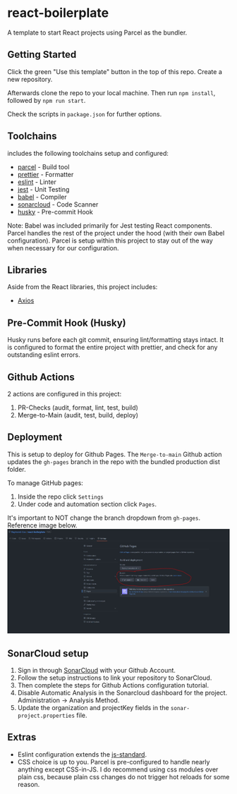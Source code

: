 # react-boilerplate

A template to start React projects using Parcel as the bundler.

## Getting Started

Click the green "Use this template" button in the top of this repo. Create a new repository.

Afterwards clone the repo to your local machine. Then run `npm install`, followed by `npm run start`.

Check the scripts in `package.json` for further options.

## Toolchains

includes the following toolchains setup and configured:

-   [parcel](https://parceljs.org/) - Build tool
-   [prettier](https://prettier.io/) - Formatter
-   [eslint](https://eslint.org/) - Linter
-   [jest](https://jestjs.io/) - Unit Testing
-   [babel](https://babeljs.io/) - Compiler
-   [sonarcloud](https://www.sonarsource.com/products/sonarcloud/) - Code Scanner
-   [husky](https://github.com/typicode/husky) - Pre-commit Hook

Note: Babel was included primarily for Jest testing React components. Parcel handles the rest of the project under the hood (with their own Babel configuration). Parcel is setup within this project to stay out of the way when necessary for our configuration.

## Libraries

Aside from the React libraries, this project includes:

-   [Axios](https://axios-http.com/)

## Pre-Commit Hook (Husky)

Husky runs before each git commit, ensuring lint/formatting stays intact. It is configured to format the entire project with prettier, and check for any outstanding eslint errors.

## Github Actions

2 actions are configured in this project:

1.  PR-Checks (audit, format, lint, test, build)
2.  Merge-to-Main (audit, test, build, deploy)

## Deployment

This is setup to deploy for Github Pages. The `Merge-to-main` Github action updates the `gh-pages` branch in the repo with the bundled production dist folder.

To manage GitHub pages:

1.  Inside the repo click `Settings`
2.  Under code and automation section click `Pages`.

It's important to NOT change the branch dropdown from `gh-pages`. Reference image below.
![github pages setup info](./docs/gh-pages-setup.jpg)

## SonarCloud setup

1.  Sign in through [SonarCloud](https://sonarcloud.io) with your Github Account.
2.  Follow the setup instructions to link your repository to SonarCloud.
3.  Then complete the steps for Github Actions configuration tutorial.
4.  Disable Automatic Analysis in the Sonarcloud dashboard for the project. Administration -> Analysis Method.
5.  Update the organization and projectKey fields in the `sonar-project.properties` file.

## Extras

-   Eslint configuration extends the [js-standard](https://standardjs.com/).
-   CSS choice is up to you. Parcel is pre-configured to handle nearly anything except CSS-in-JS. I do recommend using css modules over plain css, because plain css changes do not trigger hot reloads for some reason.
